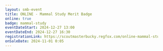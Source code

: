 ```yaml
---
layout: smb-event
title: ONLINE - Mammal Study Merit Badge
online: true
badge: mammal-study
eventDateStart: 2024-12-27 13:00
eventDateEnd: 2024-12-27 16:30
registrationLink: https://scoutmasterbucky.regfox.com/online-mammal-study-merit-badge-2024-12-27pm
onSaleDate: 2024-11-01 0:05
---
```

